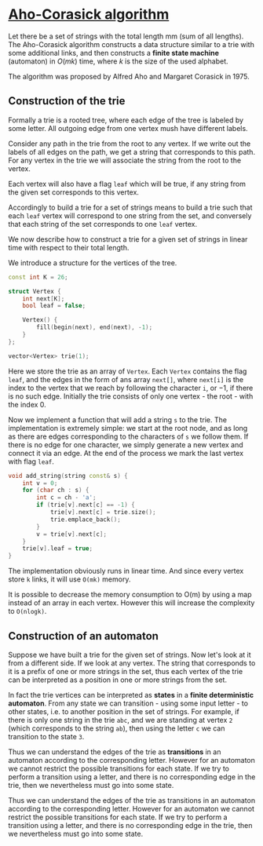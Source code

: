 # [Aho-Corasick algorithm](https://cp-algorithms.com/string/aho_corasick.html)

Let there be a set of strings with the total length mm (sum of all lengths). The Aho-Corasick algorithm constructs a data structure similar to a trie with some additional links, and then constructs a **finite state machine** (automaton) in $O(mk)$ time, where $k$ is the size of the used alphabet.

The algorithm was proposed by Alfred Aho and Margaret Corasick in 1975.

## Construction of the trie

Formally a trie is a rooted tree, where each edge of the tree is labeled by some letter. All outgoing edge from one vertex mush have different labels.

Consider any path in the trie from the root to any vertex. If we write out the labels of all edges on the path, we get a string that corresponds to this path. For any vertex in the trie we will associate the string from the root to the vertex.

Each vertex will also have a flag `leaf` which will be true, if any string from the given set corresponds to this vertex.

Accordingly to build a trie for a set of strings means to build a trie such that each `leaf` vertex will correspond to one string from the set, and conversely that each string of the set corresponds to one `leaf` vertex.

We now describe how to construct a trie for a given set of strings in linear time with respect to their total length.

We introduce a structure for the vertices of the tree.

```c++
const int K = 26;

struct Vertex {
    int next[K];
    bool leaf = false;

    Vertex() {
        fill(begin(next), end(next), -1);
    }
};

vector<Vertex> trie(1);
```

Here we store the trie as an array of `Vertex`. Each `Vertex` contains the flag `leaf`, and the edges in the form of ans array `next[]`, where `next[i]` is the index to the vertex that we reach by following the character `i`, or −1, if there is no such edge. Initially the trie consists of only one vertex - the root - with the index 0.

Now we implement a function that will add a string `s` to the trie. The implementation is extremely simple: we start at the root node, and as long as there are edges corresponding to the characters of `s` we follow them. If there is no edge for one character, we simply generate a new vertex and connect it via an edge. At the end of the process we mark the last vertex with flag `leaf`.

```c++
void add_string(string const& s) {
    int v = 0;
    for (char ch : s) {
        int c = ch - 'a';
        if (trie[v].next[c] == -1) {
            trie[v].next[c] = trie.size();
            trie.emplace_back();
        }
        v = trie[v].next[c];
    }
    trie[v].leaf = true;
}
```

The implementation obviously runs in linear time. And since every vertex store `k` links, it will use `O(mk)` memory.

It is possible to decrease the memory consumption to O(m) by using a map instead of an array in each vertex. However this will increase the complexity to `O(nlogk)`.

## Construction of an automaton

Suppose we have built a trie for the given set of strings. Now let's look at it from a different side. If we look at any vertex. The string that corresponds to it is a prefix of one or more strings in the set, thus each vertex of the trie can be interpreted as a position in one or more strings from the set.

In fact the trie vertices can be interpreted as **states** in a **finite deterministic automaton**. From any state we can transition - using some input letter - to other states, i.e. to another position in the set of strings. For example, if there is only one string in the trie `abc`, and we are standing at vertex `2` (which corresponds to the string `ab`), then using the letter `c` we can transition to the state `3`.

Thus we can understand the edges of the trie as **transitions** in an automaton according to the corresponding letter. However for an automaton we cannot restrict the possible transitions for each state. If we try to perform a transition using a letter, and there is no corresponding edge in the trie, then we nevertheless must go into some state.

Thus we can understand the edges of the trie as transitions in an automaton according to the corresponding letter. However for an automaton we cannot restrict the possible transitions for each state. If we try to perform a transition using a letter, and there is no corresponding edge in the trie, then we nevertheless must go into some state.

